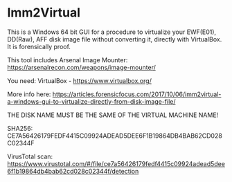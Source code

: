 # Imm2Virtual

This is a Windows 64 bit GUI for a procedure to virtualize your EWF(E01), DD(Raw), AFF disk image file without converting it, directly with VirtualBox. It is forensically proof.

This tool includes Arsenal Image Mounter:
https://arsenalrecon.com/weapons/image-mounter/

You need:
VirtualBox - https://www.virtualbox.org/

More info here: https://articles.forensicfocus.com/2017/10/06/imm2virtual-a-windows-gui-to-virtualize-directly-from-disk-image-file/

THE DISK NAME MUST BE THE SAME OF THE VIRTUAL MACHINE NAME!

SHA256: CE7A56426179FEDF4415C09924ADEAD5DEE6F1B19864DB4BAB62CD028C02344F

VirusTotal scan:
https://www.virustotal.com/#/file/ce7a56426179fedf4415c09924adead5dee6f1b19864db4bab62cd028c02344f/detection
